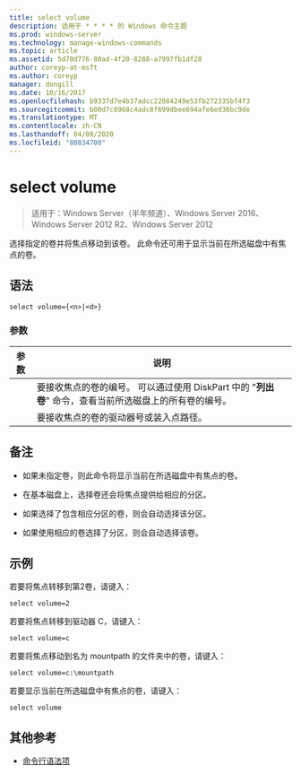 ```yaml
---
title: select volume
description: 适用于 * * * * 的 Windows 命令主题
ms.prod: windows-server
ms.technology: manage-windows-commands
ms.topic: article
ms.assetid: 5d70d776-80ad-4f20-8288-a7997fb1df28
author: coreyp-at-msft
ms.author: coreyp
manager: dongill
ms.date: 10/16/2017
ms.openlocfilehash: b9337d7e4b37adcc22084249e53fb272335bf4f3
ms.sourcegitcommit: b00d7c8968c4adc8f699dbee694afe6ed36bc9de
ms.translationtype: MT
ms.contentlocale: zh-CN
ms.lasthandoff: 04/08/2020
ms.locfileid: "80834700"
---
```

# <a name="select-volume"></a>select volume

>适用于：Windows Server（半年频道）、Windows Server 2016、Windows Server 2012 R2、Windows Server 2012

选择指定的卷并将焦点移动到该卷。 此命令还可用于显示当前在所选磁盘中有焦点的卷。  
  
  
  
## <a name="syntax"></a>语法  
  
```  
select volume={<n>|<d>}  
```  
  
### <a name="parameters"></a>参数  
  
| 参数 |                                                                               说明                                                                                |
|-----------|--------------------------------------------------------------------------------------------------------------------------------------------------------------------------|
|    <n>    | 要接收焦点的卷的编号。 可以通过使用 DiskPart 中的 "**列出卷**" 命令，查看当前所选磁盘上的所有卷的编号。 |
|    <d>    |                                                 要接收焦点的卷的驱动器号或装入点路径。                                                 |
  
## <a name="remarks"></a>备注  
  
-   如果未指定卷，则此命令将显示当前在所选磁盘中有焦点的卷。  
  
-   在基本磁盘上，选择卷还会将焦点提供给相应的分区。  
  
-   如果选择了包含相应分区的卷，则会自动选择该分区。  
  
-   如果使用相应的卷选择了分区，则会自动选择该卷。  
  
## <a name="examples"></a><a name=BKMK_examples></a>示例  
若要将焦点转移到第2卷，请键入：  
  
```  
select volume=2  
```  
  
若要将焦点转移到驱动器 C，请键入：  
  
```  
select volume=c  
```  
  
若要将焦点移动到名为 mountpath 的文件夹中的卷，请键入：  
  
```  
select volume=c:\mountpath  
```  
  
若要显示当前在所选磁盘中有焦点的卷，请键入：  
  
```  
select volume  
```  
  
## <a name="additional-references"></a>其他参考  
- [命令行语法项](command-line-syntax-key.md)  
  

  

